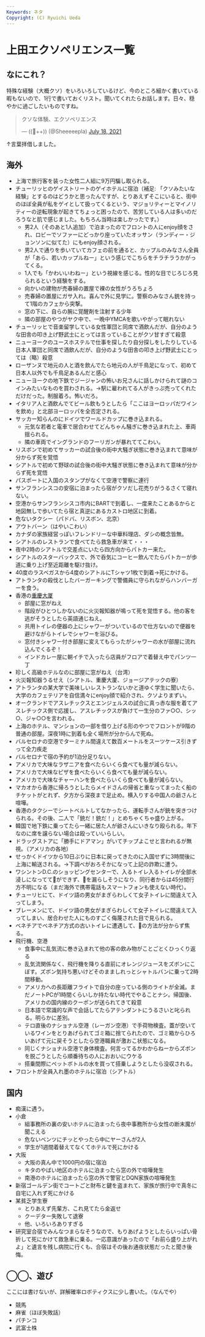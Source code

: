```yaml
---
Keywords: ネタ
Copyright: (C) Ryuichi Ueda
---
```


# 上田エクソペリエンス一覧

## なにこれ？

特殊な経験（大概クソ）をいろいろしているけど、今のところ細かく書いている暇もないので、1行で書いておくリスト。聞いてくれたらお話します。日々、穏やかに過ごしたいものですね。

<blockquote class="twitter-tweet"><p lang="ja" dir="ltr">クソな体験、エクソペリエンス</p>&mdash; ((🐑++)) (@Sheeeeepla) <a href="https://twitter.com/Sheeeeepla/status/1416552607116533771?ref_src=twsrc%5Etfw">July 18, 2021</a></blockquote> <script async src="https://platform.twitter.com/widgets.js" charset="utf-8"></script>


↑言葉拝借しました。

## 海外

* 上海で旅行客を装った女性二人組に9万円騙し取られる。
* チューリッヒのゲイストリートのゲイホテルに宿泊（補足: 「クソみたいな経験」とするのはどうかと思ったんですが、とりあえずそこにいると、街中のほぼ全員が私をゲイとして扱ってくるという、マジョリティーとマイノリティーの逆転現象が起きてちょっと困ったので、苦労している人は多いのだろうなと肌で感じました。もちろん当時は楽しかったです。）
    * 男2人（そのあと1人追加）で泊まったのでフロントの人にenjoy顔をされ、ロビーでソファーにどっかり座っていたオッサン（ランディー・ジョンソンに似てた）にもenjoy顔される。
    * 男2人で通りを歩いていてカフェの前を通ると、カップルのみなさん全員が「あら、若いカップルねー」という感じでこちらをチラチラうかがってくる。
    * 1人でも「かわいいわねー」という視線を感じる。性的な目でじろじろ見られるという経験をする。
    * 向かいの建物が売春婦の置屋で裸の女性がうろちょろ
    * 売春婦の置屋にガサ入れ。喜んで外に見学に。警察のみなさん銃を持って1階のカフェから突撃。
    * 窓の下に、自らの腕に覚醒剤を注射する少年
    * 隣の部屋のやつがヤク中で、一晩中YMCAを歌いやがって眠れない
* チューリッヒで音楽留学している女性軍団と同席で酒飲んだが、自分のような田舎の叩き上げ野武士にとっては言っていることがクソ甘すぎて殺意
* ニューヨークのユースホステルで仕事を探したり自分探しをしたりしている日本人軍団と同席で酒飲んだが、自分のような田舎の叩き上げ野武士にとっては（略）殺意
* ローザンヌで地元の人と酒を飲んでたら地元の人が千鳥足になって、初めて日本人以外でも千鳥足あるんだと感心
* ニューヨークの地下鉄でジージャンの怖いお兄さんに話しかけられて謎のコインみたいなものを買わされる。→駅に雇われてる人がきっぷ売ってくれただけだった。制服着ろ。怖いだろ。
* イタリア人と酒飲んでてビール飲もうとしたら「ここはヨーロッパだワインを飲め」と北部ヨーロッパを全否定される。
* サッカー知らんのにドイツでワールドカップに巻き込まれる。
    * 元気な若者と電車で居合わせてどんちゃん騒ぎに巻き込まれた上、車両揺られる。
    * 隣の車両でイングランドのフーリガンが暴れててこわい。
* リスボンで初めてサッカーの試合後の街中大騒ぎ状態に巻き込まれて意味が分からず死を覚悟
* シアトルで初めて野球の試合後の街中大騒ぎ状態に巻き込まれて意味が分からず死を覚悟
* パスポートに入国のスタンプがなくて空港で警察に連行
* サンフランシスコの安宿に泊まったら宿がクソだし花売りがうるさくて寝れない。
* 空港からサンフランシスコ市内にBARTで到着し、一度来たことあるからと地図無しで歩いてたら宿と真逆にあるカストロ地区に到着。
* 危ないタクシー（パドバ、リスボン、北京）
* アウトバーン（はやいこわい）
* カナダの家族経営っぽいフレンドリーな中華料理店、ダシの概念皆無。
* シアトルのレストランで食べてたら救急車が来て・・・
* 夜中2時のシアトルで交差点にいたら四方向からパトカー来た。
* シアトルのスターバックスで、外で呑気にコーヒー飲んでたらパトカーが歩道に乗り上げ至近距離を駆け抜け。
* 40度のラスベガスから4度のシアトルにTシャツ1枚で到着→死にかける。
* アトランタの殺伐としたバーガーキングで警備員に守られながらハンバーガーを食う。
* 香港の[重慶大厦](https://shingosakata.com/entry/chungking-mansions/)
    * 部屋に窓がねえ
    * 階段がひとつしかないのに火災報知器が鳴って死を覚悟する。他の客を逃がそうとしたら英語通じねえ。
    * 共用トイレの便器の上にシャワーがついているので仕方ないので便器を避けながらトイレでシャワーを浴びる。
    * 窓付きシャワー付き部屋に変えてもらったがシャワーの水が部屋に流れ込んでくるぞ！
    * インドカレー屋に朝イチで入ったら店員がフロアで着替え中でパンツ一丁
* 珍しく高級ホテルなのに部屋に窓がねえ（台湾）
* 火災報知器うるせえ（シアトル、重慶大厦、ジョージアテックの寮）
* アトランタの某大学で美味しいレストランないかと道ゆく学生に聞いたら、大学のカフェテリアを自信満々にenjoy顔で紹介され、クソよりまずい。
* オークランドでアスレチックスとエンジェルスの試合に真っ赤な服を着てアスレチックス側で応援し、アスレチックスが負けて一生分のファ○○、シッ○、ジャ○○を言われる。
* 上海のホテル、マンションの一部を借り上げる形のやつでフロントが9階の普通の部屋。深夜1時に到着も全く場所が分からんで死ぬ。
* バルセロナの空港でターミナル間違えて数百メートルをスーツケース引きずって全力疾走
* バルセロナで宿の予約が1泊分足りない。
* アメリカで大味なラザニアを食べたらいくら食べても量が減らない。
* アメリカで大味なピザを食べたらいくら食べても量が減らない。
* アメリカで大味なチャーハンを食べたらいくら食べても量が減らない。
* マカオから香港に帰ろうとしたらメイドさんの帰省と重なってまったく船のチケットがとれず、夕方から深夜まで足止め。横入りする中国人の爺さんと喧嘩。
* 香港のタクシーでシートベルトしてなかったら、運転手さんが銃を突きつけられる。その後、二人で「銃だ！銃だ！」とめちゃくちゃ盛り上がる。
* 韓国で地下鉄に乗ってたら一緒に居た人が爺さんにいきなり殴られる。年下なのに席を譲らない場合は殴っていいらしい。
* ドラッグストアに「勝手にドアマン」がいてチップよこせと言われるが無視。（アメリカの各地）
* せっかくドイツから10日ぶりに日本に戻ってきたのに入国せずに3時間後に上海に輸送される。→下調べがおろそかになって上記の詐欺に遭う。
* ワシントンD.C.のショッピングセンターで、入るトイレ入るトイレが全部水浸しになってて💩ができず、💩を漏らしそうになり、同行者からは45分間行方不明になる（まだ海外で携帯電話もスマートフォンも使えない時代）。
* チューリヒにて、ドイツ語の男女がまぎらわしくて女子トイレに間違えて入ってしまう。
* ブレーメンにて、ドイツ語の男女がまぎらわしくて女子トイレに間違えて入ってしまい、居合わせた人にものすごく侮蔑された目で見られる。
* ベネチアでベネチア方式の古いトイレに遭遇して、💩の方法が分からず焦る。
* 飛行機、空港
    * 食事中に乱気流に巻き込まれて他の客の飲み物がことごとくひっくり返る
    * 乱気流関係なく、飛行機を降りる直前にオレンジジュースをズボンにこぼす。ズボン気持ち悪いけどそのまましれっとシャトルバンに乗って2時間移動。
    * アメリカへの長距離フライトで自分の座っている側のライトが全滅。まだノートPCが1時間くらいしか持たない時代でやることナシ。帰国後、アメリカの国内線のクーポンが送られてきて殺意
    * 日本語で常識的な声で会話してたらアテンダントにうるさいと叱られる。明らかに差別。
    * テロ直後のナショナル空港（レーガン空港）で手荷物検査。蓋が空いているワインをとりあげられてゴミ箱に捨てられたので、ゴミ箱からひろいあげて元に戻そうとしたら空港職員が激おこ状態になる。
    * 同じくナショナル空港で身体検査。何言ってるかわからねーからズボンを脱ごうとしたら順番待ちの人におおいにウケる
    * 搭乗間際にペットボトルの水を買って搭乗しようとしたら没収される。
* フロントが全員入れ墨のホテルに宿泊（シアトル）

## 国内


* 痴漢に遇う。
* 小倉
    * 組事務所の裏の安いホテルに泊まったら夜中事務所から女性の断末魔が聞こえる
    * 危ないベンツにチッとやったら中にヤーさんが2人
    * 学生が1週間着替えてなくてホテルで死にかける
* 大阪
    * 大阪の真ん中で1000円の宿に宿泊
    * キタのやばい地区のホテルに泊まったら窓の外で喧嘩発生
    * 南港のホテルに泊まったら窓の外で警官とDQN家族の喧嘩発生
* 新宿ゴールデン街でコートごと財布と鍵を盗まれて、家族が旅行中で真冬に自宅に入れず死にかける
* 某貧乏学生寮
    * とりあえず先輩方、これ見てたら金返せ
    * クーデター失敗して退寮
    * 他、いろいろありすぎる
* 研究室合宿でみんなつまらなそうなので、もりあげようとしたらいっぱい骨折して死にかけて救急車に乗る。一応意識があったので「お前ら盛り上がれよ」と遺言を残し病院に行くも、合宿はその後お通夜状態だったと聞き後悔。

## ◯◯、遊び

ここには書けないが、詳解確率ロボティクスに少し書いた。（なんでや）

* 競馬
* 麻雀（ほぼ失敗話）
* パチンコ
* 武富士株
